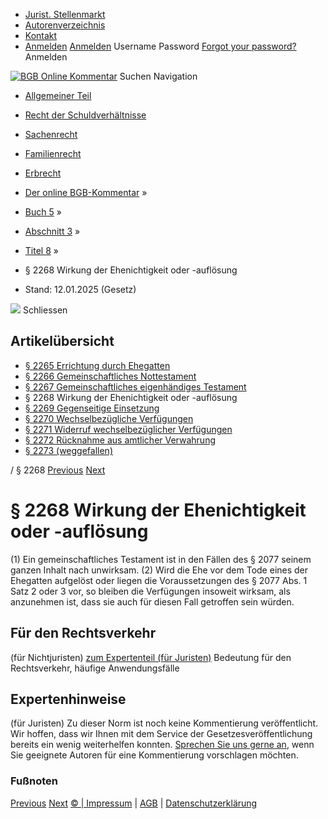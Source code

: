   * [Jurist. Stellenmarkt](https://bgb.kommentar.de/Buch-5/Abschnitt-3/Titel-8/</job-board> "Jurist. Stellenmarkt")
  * [Autorenverzeichnis](https://bgb.kommentar.de/Buch-5/Abschnitt-3/Titel-8/</Autorenverzeichnis> "Autorenverzeichnis")
  * [Kontakt](https://bgb.kommentar.de/Buch-5/Abschnitt-3/Titel-8/</Kontakt>)
  * [Anmelden](https://bgb.kommentar.de/Buch-5/Abschnitt-3/Titel-8/<#login> "show login form") [Anmelden](https://bgb.kommentar.de/Buch-5/Abschnitt-3/Titel-8/<#> "hide login form") Username Password
[Forgot your password?](https://bgb.kommentar.de/Buch-5/Abschnitt-3/Titel-8/</user/forgotpassword>) Anmelden 


[![BGB Online Kommentar](https://bgb.kommentar.de/extension/bgb/design/bgb/images/logo.png)](https://bgb.kommentar.de/Buch-5/Abschnitt-3/Titel-8/</> "BGB Online Kommentar")
Suchen
Navigation
  * [Allgemeiner Teil](https://bgb.kommentar.de/Buch-5/Abschnitt-3/Titel-8/</Buch-1>)
  * [Recht der Schuldverhältnisse](https://bgb.kommentar.de/Buch-5/Abschnitt-3/Titel-8/</Buch-2>)
  * [Sachenrecht](https://bgb.kommentar.de/Buch-5/Abschnitt-3/Titel-8/</Buch-3>)
  * [Familienrecht](https://bgb.kommentar.de/Buch-5/Abschnitt-3/Titel-8/</Buch-4>)
  * [Erbrecht](https://bgb.kommentar.de/Buch-5/Abschnitt-3/Titel-8/</Buch-5>)


  * [Der online BGB-Kommentar](https://bgb.kommentar.de/Buch-5/Abschnitt-3/Titel-8/</>) »
  * [Buch 5](https://bgb.kommentar.de/Buch-5/Abschnitt-3/Titel-8/</Buch-5>) »
  * [Abschnitt 3](https://bgb.kommentar.de/Buch-5/Abschnitt-3/Titel-8/</Buch-5/Abschnitt-3>) »
  * [Titel 8](https://bgb.kommentar.de/Buch-5/Abschnitt-3/Titel-8/</Buch-5/Abschnitt-3/Titel-8>) »
  * § 2268 Wirkung der Ehenichtigkeit oder -auflösung 
  * Stand: 12.01.2025 (Gesetz) 


![](https://vg01.met.vgwort.de/na/1c9909529ead4f509072c06d9081a7d5)
Schliessen 
## Artikelübersicht
  * [ § 2265 Errichtung durch Ehegatten ](https://bgb.kommentar.de/Buch-5/Abschnitt-3/Titel-8/</Buch-5/Abschnitt-3/Titel-8/Errichtung-durch-Ehegatten>)
  * [ § 2266 Gemeinschaftliches Nottestament ](https://bgb.kommentar.de/Buch-5/Abschnitt-3/Titel-8/</Buch-5/Abschnitt-3/Titel-8/Gemeinschaftliches-Nottestament>)
  * [ § 2267 Gemeinschaftliches eigenhändiges Testament ](https://bgb.kommentar.de/Buch-5/Abschnitt-3/Titel-8/</Buch-5/Abschnitt-3/Titel-8/Gemeinschaftliches-eigenhaendiges-Testament>)
  * § 2268 Wirkung der Ehenichtigkeit oder -auflösung 
  * [ § 2269 Gegenseitige Einsetzung ](https://bgb.kommentar.de/Buch-5/Abschnitt-3/Titel-8/</Buch-5/Abschnitt-3/Titel-8/Gegenseitige-Einsetzung>)
  * [ § 2270 Wechselbezügliche Verfügungen ](https://bgb.kommentar.de/Buch-5/Abschnitt-3/Titel-8/</Buch-5/Abschnitt-3/Titel-8/Wechselbezuegliche-Verfuegungen>)
  * [ § 2271 Widerruf wechselbezüglicher Verfügungen ](https://bgb.kommentar.de/Buch-5/Abschnitt-3/Titel-8/</Buch-5/Abschnitt-3/Titel-8/Widerruf-wechselbezueglicher-Verfuegungen>)
  * [ § 2272 Rücknahme aus amtlicher Verwahrung ](https://bgb.kommentar.de/Buch-5/Abschnitt-3/Titel-8/</Buch-5/Abschnitt-3/Titel-8/Ruecknahme-aus-amtlicher-Verwahrung>)
  * [ § 2273 (weggefallen) ](https://bgb.kommentar.de/Buch-5/Abschnitt-3/Titel-8/</Buch-5/Abschnitt-3/Titel-8/weggefallen>)


/ § 2268 
[Previous](https://bgb.kommentar.de/Buch-5/Abschnitt-3/Titel-8/</Buch-5/Abschnitt-3/Titel-8/Gemeinschaftliches-eigenhaendiges-Testament> "§ 2267 Gemeinschaftliches eigenhändiges Testament") [Next](https://bgb.kommentar.de/Buch-5/Abschnitt-3/Titel-8/</Buch-5/Abschnitt-3/Titel-8/Gegenseitige-Einsetzung> "§ 2269 Gegenseitige Einsetzung")
# § 2268 Wirkung der Ehenichtigkeit oder -auflösung
(1) Ein gemeinschaftliches Testament ist in den Fällen des § 2077 seinem ganzen Inhalt nach unwirksam.
(2) Wird die Ehe vor dem Tode eines der Ehegatten aufgelöst oder liegen die Voraussetzungen des § 2077 Abs. 1 Satz 2 oder 3 vor, so bleiben die Verfügungen insoweit wirksam, als anzunehmen ist, dass sie auch für diesen Fall getroffen sein würden.
## Für den Rechtsverkehr 
(für Nichtjuristen)
[zum Expertenteil (für Juristen)](https://bgb.kommentar.de/Buch-5/Abschnitt-3/Titel-8/<#expertenhinweise>)
Bedeutung für den Rechtsverkehr, häufige Anwendungsfälle
## Expertenhinweise
(für Juristen)
Zu dieser Norm ist noch keine Kommentierung veröffentlicht. Wir hoffen, dass wir Ihnen mit dem Service der Gesetzesveröffentlichung bereits ein wenig weiterhelfen konnten. [Sprechen Sie uns gerne an](https://bgb.kommentar.de/Buch-5/Abschnitt-3/Titel-8/</Kontakt>), wenn Sie geeignete Autoren für eine Kommentierung vorschlagen möchten. 
### Fußnoten
[Previous](https://bgb.kommentar.de/Buch-5/Abschnitt-3/Titel-8/</Buch-5/Abschnitt-3/Titel-8/Gemeinschaftliches-eigenhaendiges-Testament> "§ 2267 Gemeinschaftliches eigenhändiges Testament") [Next](https://bgb.kommentar.de/Buch-5/Abschnitt-3/Titel-8/</Buch-5/Abschnitt-3/Titel-8/Gegenseitige-Einsetzung> "§ 2269 Gegenseitige Einsetzung")
[© | Impressum](https://bgb.kommentar.de/Buch-5/Abschnitt-3/Titel-8/</Kontakt>) | [AGB](https://bgb.kommentar.de/Buch-5/Abschnitt-3/Titel-8/</AGB>) | [Datenschutzerklärung](https://bgb.kommentar.de/Buch-5/Abschnitt-3/Titel-8/</Datenschutzerklaerung-fuer-Leser>)
